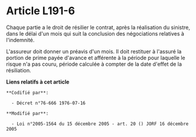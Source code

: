 # Article L191-6

Chaque partie a le droit de résilier le contrat, après la réalisation du sinistre, dans le délai d'un mois qui suit la
conclusion des négociations relatives à l'indemnité.

L'assureur doit donner un préavis d'un mois. Il doit restituer à l'assuré la portion de prime payée d'avance et afférente à
la période pour laquelle le risque n'a pas couru, période calculée à compter de la date d'effet de la résiliation.

**Liens relatifs à cet article**

	**Codifié par**:

	  - Décret n°76-666 1976-07-16

	**Modifié par**:

	  - Loi n°2005-1564 du 15 décembre 2005 - art. 20 () JORF 16 décembre 2005
